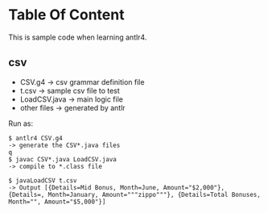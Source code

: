 # Table Of Content
This is sample code when learning antlr4.
## csv
- CSV.g4        -> csv grammar definition file
- t.csv         -> sample csv file to test
- LoadCSV.java  -> main logic file
- other files   -> generated by antlr

Run as:

```
$ antlr4 CSV.g4
-> generate the CSV*.java files
q
$ javac CSV*.java LoadCSV.java
-> compile to *.class file

$ javaLoadCSV t.csv
-> Output [{Details=Mid Bonus, Month=June, Amount="$2,000"}, {Details=, Month=January, Amount="""zippo"""}, {Details=Total Bonuses, Month="", Amount="$5,000"}]

```
